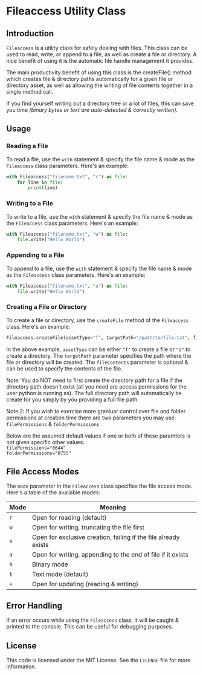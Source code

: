 # Fileaccess Utility Class

## Introduction
`Fileaccess` is a utility class for safely dealing with files. This class can be used to read, write, or append to a file, as well as create a file or directory. A nice benefit of using it is the automatic file handle management it provides.  

The main productivity benefit of using this class is the createFile() method which creates file & directory paths automatically for a given file or directory asset, as well as allowing the writing of file contents together in a single method call.  

If you find yourself writing out a directory tree or a lot of files, this can save you time *(binary bytes or text are auto-detected & correctly written)*.  

## Usage
### Reading a File
To read a file, use the `with` statement & specify the file name & mode as the `Fileaccess` class parameters. Here's an example:

```python
with Fileaccess("filename.txt", "r") as file:
    for line in file:
        print(line)
```

### Writing to a File
To write to a file, use the `with` statement & specify the file name & mode as the `Fileaccess` class parameters. Here's an example:

```python
with Fileaccess("filename.txt", "w") as file:
    file.write("Hello World")
```

### Appending to a File
To append to a file, use the `with` statement & specify the file name & mode as the `Fileaccess` class parameters. Here's an example:

```python
with Fileaccess("filename.txt", "a") as file:
    file.write("Hello World")
```

### Creating a File or Directory
To create a file or directory, use the `createFile` method of the `Fileaccess` class. Here's an example:

```python
Fileaccess.createFile(assetType="f", targetPath="/path/to/file.txt", fileContents="File contents")
```

In the above example, `assetType` can be either `"f"` to create a file or `"d"` to create a directory. The `targetPath` parameter specifies the path where the file or directory will be created. The `fileContents` parameter is optional & can be used to specify the contents of the file.
  
Note: You do NOT need to first create the directory path for a file if the directory path doesn't exist (all you need are access permissions for the user python is running as). The full directory path will automatically be create for you simply by you providing a full file path.
  
Note 2: If you wish to exercise more granluar control over file and folder permissions at creation time there are two parameters you may use: `filePermissions` & `folderPermissions`  

Below are the assumed default values if one or both of these paramters is not given specific other values:  
`filePermissions="0644"`  
`folderPermissions="0755"`  


## File Access Modes
The `mode` parameter in the `Fileaccess` class specifies the file access mode. Here's a table of the available modes:

| Mode | Meaning |
| --- | --- |
| `r` | Open for reading (default) |
| `w` | Open for writing, truncating the file first |
| `x` | Open for exclusive creation, failing if the file already exists |
| `a` | Open for writing, appending to the end of file if it exists |
| `b` | Binary mode |
| `t` | Text mode (default) |
| `+` | Open for updating (reading & writing) |

## Error Handling
If an error occurs while using the `Fileaccess` class, it will be caught & printed to the console. This can be useful for debugging purposes.

## License
This code is licensed under the MIT License. See the `LICENSE` file for more information.
